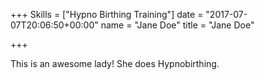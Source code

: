 +++
Skills = ["Hypno Birthing Training"]
date = "2017-07-07T20:06:50+00:00"
name = "Jane Doe"
title = "Jane Doe"

+++


This is an awesome lady! She does Hypnobirthing.